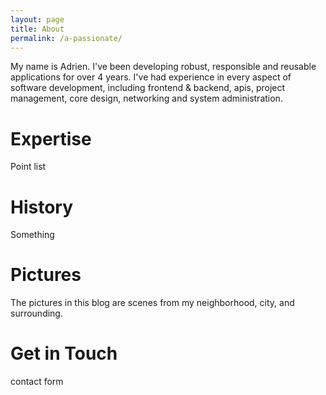 ```yaml
---
layout: page
title: About
permalink: /a-passionate/
---
```


My name is Adrien. I've been developing robust, responsible and reusable applications for over 4 years.
I've had experience in every aspect of software development, including frontend
& backend, apis, project management, core design, networking and system administration.


# Expertise

Point list


# History

Something



# Pictures
The pictures in this blog are scenes from my neighborhood, city, and
surrounding.


# Get in Touch

contact form
